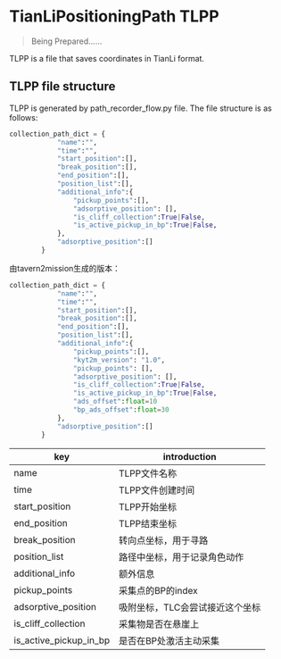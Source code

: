 # TianLiPositioningPath TLPP

> Being Prepared……

TLPP is a file that saves coordinates in TianLi format.

## TLPP file structure

TLPP is generated by path_recorder_flow.py file. The file structure is as follows:

```python
collection_path_dict = {
            "name":"",
            "time":"",
            "start_position":[],
            "break_position":[],
            "end_position":[],
            "position_list":[],
            "additional_info":{
                "pickup_points":[],
                "adsorptive_position": [],
                "is_cliff_collection":True|False,
                "is_active_pickup_in_bp":True|False,
            },
            "adsorptive_position":[]
        }
```

由tavern2mission生成的版本：

```python
collection_path_dict = {
            "name":"",
            "time":"",
            "start_position":[],
            "break_position":[],
            "end_position":[],
            "position_list":[],
            "additional_info":{
                "pickup_points":[],
                "kyt2m_version": "1.0", 
                "pickup_points": [], 
                "adsorptive_position": [],
                "is_cliff_collection":True|False,
                "is_active_pickup_in_bp":True|False,
                "ads_offset":float=10
                "bp_ads_offset":float=30
            },
            "adsorptive_position":[]
        }
```

| key                    | introduction      |
| ---------------------- | ----------------- |
| name                   | TLPP文件名称          |
| time                   | TLPP文件创建时间        |
| start_position         | TLPP开始坐标          |
| end_position           | TLPP结束坐标          |
| break_position         | 转向点坐标，用于寻路        |
| position_list          | 路径中坐标，用于记录角色动作    |
| additional_info        | 额外信息              |
| pickup_points          | 采集点的BP的index      |
| adsorptive_position    | 吸附坐标，TLC会尝试接近这个坐标 |
| is_cliff_collection    | 采集物是否在悬崖上         |
| is_active_pickup_in_bp | 是否在BP处激活主动采集      |
